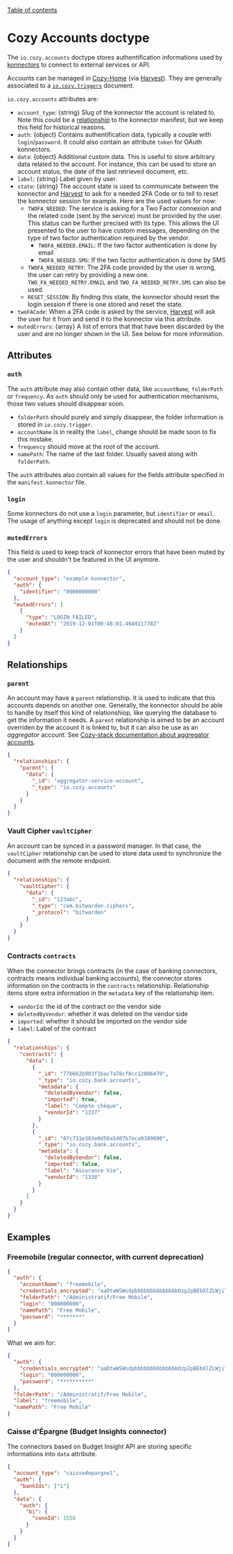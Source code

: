[Table of contents](README.md#table-of-contents)

# Cozy Accounts doctype

The `io.cozy.accounts` doctype stores authentification informations used by [konnectors](https://github.com/konnectors) to connect to external services or API.

Accounts can be managed in [Cozy-Home](http://github.com/cozy/cozy-home/) (via [Harvest](https://github.com/cozy/cozy-libs/tree/master/packages/cozy-harvest-lib)). They are generally associated to a [`io.cozy.triggers`](io.cozy.triggers.md) document.

`io.cozy.accounts` attributes are:

- `account_type`: {string} Slug of the konnector the account is related to. Note this could be a [relationship](https://github.com/cozy/cozy-doctypes/#relationships) to the konnector manifest, but we keep this field for historical reasons.
- `auth`: {object} Contains authentification data, typically a couple with `login`/`password`. It could also contain an attribute `token` for OAuth konnectors.
- `data`: {object} Additional custom data. This is useful to store arbitrary data related to the account. For instance, this can be used to store an account status, the date of the last retrieved document, etc.
- `label`: {string} Label given by user.
- `state`: {string} The account state is used to communicate between the konnector and [Harvest](https://github.com/cozy/cozy-libs/tree/master/packages/cozy-harvest-lib) to ask for a needed 2FA Code or to tell to reset the konnector session for example. Here are the used values for now:
  - `TWOFA_NEEDED`: The service is asking for a Two Factor connexion and the related code (sent by the service) must be provided by the user. This status can be further precised with its type. This allows the UI presented to the user to have custom messages, depending on the type of two factor authentication required by the vendor.
    - `TWOFA_NEEDED.EMAIL`: If the two factor authentication is done by email
    - `TWOFA_NEEDED.SMS`: If the two factor authentication is done by SMS
  - `TWOFA_NEEDED_RETRY`: The 2FA code provided by the user is wrong, the user can retry by providing a new one. `TWO_FA_NEEDED_RETRY.EMAIL` and `TWO_FA_NEEDED_RETRY.SMS` can also be used.
  - `RESET_SESSION`: By finding this state, the konnector should reset the login session if there is one stored and reset the state.
- `twoFACode`: When a 2FA code is asked by the service, [Harvest](https://github.com/cozy/cozy-libs/tree/master/packages/cozy-harvest-lib) will ask the user for it from and send it to the konnector via this attribute.
- `mutedErrors`: {array} A list of errors that that have been discarded by the user and are no longer shown in the UI. See below for more information.

## Attributes

### `auth`

The `auth` attribute may also contain other data, like `accountName`, `folderPath` or `frequency`. As `auth` should only be used for authentication mechanisms, those two values should disappear soon.

- `folderPath` should purely and simply disappear, the folder information is stored in `io.cozy.trigger`.
- `accountName` is in reality the `label`, change should be made soon to fix this mistake.
- `frequency` should move at the root of the account.
- `namePath`: The name of the last folder. Usually saved along with `folderPath`.

The `auth` attributes also contain all values for the fields attribute specified in the `manifest.konnector` file.

### `login`

Some konnectors do not use a `login` parameter, but `identifier` or `email`. The usage of anything except `login` is deprecated and should not be done.

### `mutedErrors`

This field is used to keep track of konnector errors that have been muted by the user and shouldn't be featured in the UI anymore.

```json
{
  "account_type": "example-konnector",
  "auth": {
    "identifier": "0000000000"
  },
  "mutedErrors": [
    {
      "type": "LOGIN_FAILED",
      "mutedAt": "2019-12-01T00:48:01.404911778Z"
    }
  ]
}
```

## Relationships

### `parent`

An account may have a `parent` relationship. It is used to indicate that this accounts depends on another one.
Generally, the konnector should be able to handle by itself this kind of relationshiop, like querying the database to get the information it needs. A `parent` relationship is aimed to be an account overriden by the account it is linked to, but it can also be use as an _aggregator_ account. See [Cozy-stack documentation about aggregator accounts](https://docs.cozy.io/en/cozy-stack/konnectors-workflow/#aggregator-accounts).

```json
{
  "relationships": {
    "parent": {
      "data": {
        "_id": "aggregator-service-account",
        "_type": "io.cozy.accounts"
      }
    }
  }
}
```

### Vault Cipher `vaultCipher`

An account can be synced in a password manager. In that case, the `vaultCipher` relationship can be used to store data used to synchronize the document with the remote endpoint.

```json
{
  "relationships": {
    "vaultCipher": {
      "data": {
        "_id": "123abc",
        "_type": "com.bitwarden.ciphers",
        "_protocol": "bitwarden"
      }
    }
  }
}
```

### Contracts `contracts`

When the connector brings contracts (in the case of banking connectors, contracts means individual banking accounts), the
connector stores information on the contracts in the `contracts` relationship. Relationship items store extra information
in the `metadata` key of the relationship item.

- `vendorId`: the id of the contract on the vendor side
- `deletedByVendor`: whether it was deleted on the vendor side
- `imported`: whether it should be imported on the vendor side
- `label`: Label of the contract

```json
{
  "relationships": {
    "contracts": {
      "data": [
        {
          "_id": "77b662b903f1bac7a78cf8cc12806479",
          "_type": "io.cozy.bank.accounts",
          "metadata": {
            "deletedByVendor": false,
            "imported": true,
            "label": "Compte chèque",
            "vendorId": "1337"
          }
        },
        {
          "_id": "07c731e303e0d50a5407b7eca9389890",
          "_type": "io.cozy.bank.accounts",
          "metadata": {
            "deletedByVendor": false,
            "imported": false,
            "label": "Assurance Vie",
            "vendorId": "1338"
          }
        }
      ]
    }
  }
}
```

## Examples

### Freemobile (regular connector, with current deprecation)

```json
{
  "auth": {
    "accountName": "freemobile",
    "credentials_encrypted": "aaDtwWSWsdpbbbbbbbbbbbbbbOzp2pBEbXlZLWjiTzOGumGRomrF2LwlRn4Y8c=",
    "folderPath": "/Administratif/Free Mobile",
    "login": "000000000",
    "namePath": "Free Mobile",
    "password": "*******"
  }
}
```

What we aim for:

```json
{
  "auth": {
    "credentials_encrypted": "aaDtwWSWsdpbbbbbbbbbbbbbbOzp2pBEbXlZLWjiTzOGumGRomrF2LwlRn4Y8c=",
    "login": "000000000",
    "password": "**********"
  },
  "folderPath": "/Administratif/Free Mobile",
  "label": "freemobile",
  "namePath": "Free Mobile"
}
```

### Caisse d'Épargne (Budget Insights connector)

The connectors based on Budget Insight API are storing specific informations into `data` attribute.

```json
{
  "account_type": "caissedepargne1",
  "auth": {
    "bankIds": ["1"]
  },
  "data": {
    "auth": {
      "bi": {
        "connId": 1556
      }
    }
  }
}
```
